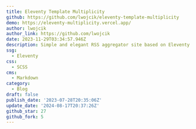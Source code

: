 ```yaml
---
title: Eleventy Template Multiplicity
github: https://github.com/lwojcik/eleventy-template-multiplicity
demo: https://eleventy-multiplicity.vercel.app/
author: lwojcik
author_link: https://github.com/lwojcik
date: 2023-11-29T03:34:57.946Z
description: Simple and elegant RSS aggregator site based on Eleventy
ssg:
  - Eleventy
css:
  - SCSS
cms:
  - Markdown
category:
  - Blog
draft: false
publish_date: '2023-07-28T20:35:06Z'
update_date: '2024-08-17T20:37:26Z'
github_star: 27
github_fork: 5
---
```

